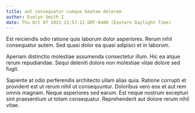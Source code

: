 ```yaml
---
title: aut consequatur cumque beatae dolorem
author: Evelyn Smith I
date: Thu Oct 07 2021 21:57:11 GMT-0400 (Eastern Daylight Time)
---
```

Est reiciendis odio ratione quis laborum dolor asperiores. Rerum nihil consequatur autem. Sed quasi dolor ea quasi adipisci et in laborum.

 Aperiam distinctio molestiae assumenda consectetur illum. Hic ea atque rerum repudiandae. Sequi deleniti dolore non molestiae vitae dolore sed fugit.

 Sapiente at odio perferendis architecto ullam alias quia. Ratione corrupti et provident est ut rerum nihil ut consequuntur. Doloribus vero eos et aut rem omnis magnam. Neque asperiores sed earum. Est neque nostrum excepturi sint praesentium ut totam consequatur. Reprehenderit aut dolore rerum nihil vitae.